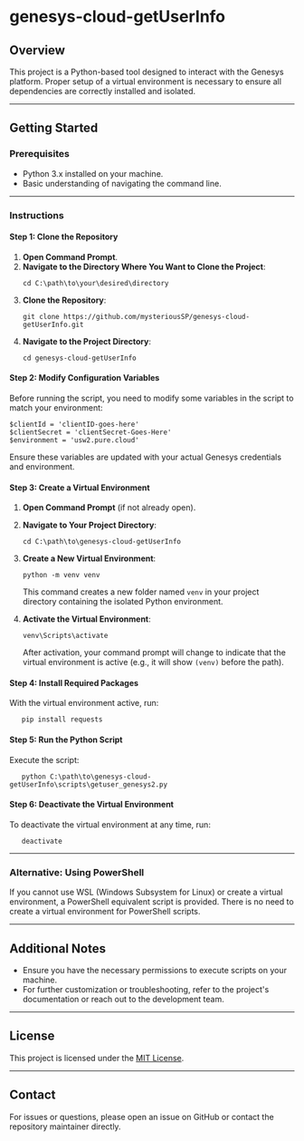 # genesys-cloud-getUserInfo

## Overview
This project is a Python-based tool designed to interact with the Genesys platform. Proper setup of a virtual environment is necessary to ensure all dependencies are correctly installed and isolated.

---

## Getting Started

### Prerequisites
- Python 3.x installed on your machine.
- Basic understanding of navigating the command line.

---

### Instructions

#### Step 1: Clone the Repository
1. **Open Command Prompt**.
2. **Navigate to the Directory Where You Want to Clone the Project**:
   ```
   cd C:\path\to\your\desired\directory
   ```
3. **Clone the Repository**:
   ```
   git clone https://github.com/mysteriousSP/genesys-cloud-getUserInfo.git
   ```
4. **Navigate to the Project Directory**:
   ```
   cd genesys-cloud-getUserInfo
   ```

#### Step 2: Modify Configuration Variables
Before running the script, you need to modify some variables in the script to match your environment:
   ```
   $clientId = 'clientID-goes-here'
   $clientSecret = 'clientSecret-Goes-Here'
   $environment = 'usw2.pure.cloud'
   ```
   Ensure these variables are updated with your actual Genesys credentials and environment.

#### Step 3: Create a Virtual Environment
1. **Open Command Prompt** (if not already open).
2. **Navigate to Your Project Directory**:
   ```
   cd C:\path\to\genesys-cloud-getUserInfo
   ```
3. **Create a New Virtual Environment**:
   ```
   python -m venv venv
   ```
   This command creates a new folder named `venv` in your project directory containing the isolated Python environment.

4. **Activate the Virtual Environment**:
   ```
   venv\Scripts\activate
   ```
   After activation, your command prompt will change to indicate that the virtual environment is active (e.g., it will show `(venv)` before the path).

#### Step 4: Install Required Packages
With the virtual environment active, run:
```
   pip install requests
```

#### Step 5: Run the Python Script
Execute the script:
```
   python C:\path\to\genesys-cloud-getUserInfo\scripts\getuser_genesys2.py
```

#### Step 6: Deactivate the Virtual Environment
To deactivate the virtual environment at any time, run:
``` 
   deactivate
```

---

### Alternative: Using PowerShell
If you cannot use WSL (Windows Subsystem for Linux) or create a virtual environment, a PowerShell equivalent script is provided. There is no need to create a virtual environment for PowerShell scripts.

---

## Additional Notes
- Ensure you have the necessary permissions to execute scripts on your machine.
- For further customization or troubleshooting, refer to the project's documentation or reach out to the development team.

---

## License
This project is licensed under the [MIT License](LICENSE).

---


## Contact
For issues or questions, please open an issue on GitHub or contact the repository maintainer directly.
